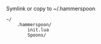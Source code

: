 Symlink or copy to ~/.hammerspoon

    ~/
        .hammerspoon/
            init.lua
            Spoons/
